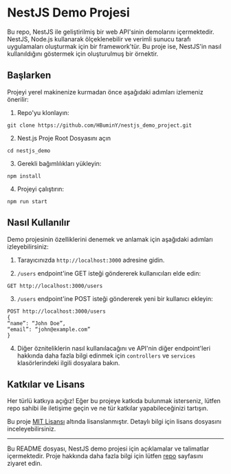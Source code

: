 # NestJS Demo Projesi

Bu repo, NestJS ile geliştirilmiş bir web API'sinin demolarını içermektedir. NestJS, Node.js kullanarak ölçeklenebilir ve verimli sunucu tarafı uygulamaları oluşturmak için bir framework'tür. Bu proje ise, NestJS'in nasıl kullanıldığını göstermek için oluşturulmuş bir örnektir.

## Başlarken

Projeyi yerel makinenize kurmadan önce aşağıdaki adımları izlemeniz önerilir:

1. Repo'yu klonlayın:
```
git clone https://github.com/HBuminY/nestjs_demo_project.git
```
2. Nest.js Proje Root Dosyasını açın
```
cd nestjs_demo
```
3. Gerekli bağımlılıkları yükleyin:
```
npm install
```

4. Projeyi çalıştırın:
```
npm run start
```

## Nasıl Kullanılır

Demo projesinin özelliklerini denemek ve anlamak için aşağıdaki adımları izleyebilirsiniz:

1. Tarayıcınızda `http://localhost:3000` adresine gidin.

2. `/users` endpoint'ine GET isteği göndererek kullanıcıları elde edin:
```
GET http://localhost:3000/users
```

3. `/users` endpoint'ine POST isteği göndererek yeni bir kullanıcı ekleyin:
```
POST http://localhost:3000/users
{
“name”: “John Doe”,
“email”: “john@example.com”
}
```

4. Diğer özniteliklerin nasıl kullanılacağını ve API'nin diğer endpoint'leri hakkında daha fazla bilgi edinmek için `controllers` ve `services` klasörlerindeki ilgili dosyalara bakın.

## Katkılar ve Lisans

Her türlü katkıya açığız! Eğer bu projeye katkıda bulunmak isterseniz, lütfen repo sahibi ile iletişime geçin ve ne tür katkılar yapabileceğinizi tartışın.

Bu proje [MIT Lisansı](LISANS) altında lisanslanmıştır. Detaylı bilgi için lisans dosyasını inceleyebilirsiniz.

---

Bu README dosyası, NestJS demo projesi için açıklamalar ve talimatlar içermektedir. Proje hakkında daha fazla bilgi için lütfen [repo](https://github.com/HBuminY/nestjs_demo_project) sayfasını ziyaret edin.
